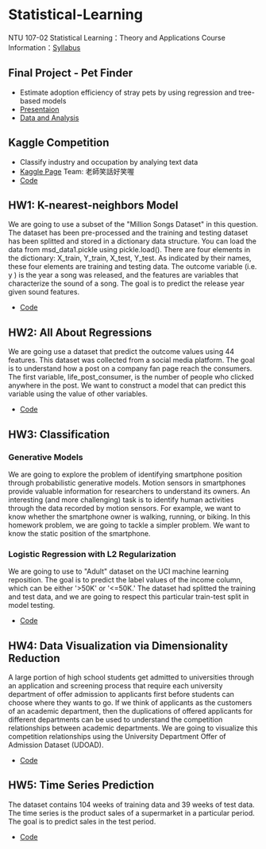 # Statistical-Learning

NTU 107-02
Statistical Learning：Theory and Applications
Course Information：[Syllabus](https://nol2.aca.ntu.edu.tw/nol/coursesearch/print_table.php?course_id=725%20U3550&class=&dpt_code=7250&ser_no=39458&semester=107-2&lang=EN)

## Final Project - Pet Finder
+ Estimate adoption efficiency of stray pets by using regression and tree-based models
+ [Presentaion](https://github.com/hsiehkl/Statistical-Learning/blob/master/Final%20Project/Final%20Project_Pet%20FInder.pdf)
+ [Data and Analysis](https://drive.google.com/drive/folders/1COje-X_tTKzAzFusu_nEsukuMI61qK8x?usp=sharing)

## Kaggle Competition
+ Classify industry and occupation by analying text data
+ [Kaggle Page](https://www.kaggle.com/c/2019sl) Team: 老師笑話好笑喔
+ [Code](https://github.com/hsiehkl/Statistical-Learning/blob/master/Kaggle%20Competition/Final.ipynb)

## HW1: K-nearest-neighbors Model
We are going to use a subset of the "Million Songs Dataset" in this question. The dataset has been pre-processed and the training and testing dataset has been splitted and stored in a dictionary data structure. You can load the data from msd_data1.pickle using pickle.load(). There are four elements in the dictionary: X_train, Y_train, X_test, Y_test. As indicated by their names, these four elements are training and testing data. The outcome variable (i.e.  y
) is the year a song was released, and the features are variables that characterize the sound of a song. The goal is to predict the release year given sound features.
+ [Code](https://github.com/hsiehkl/Statistical-Learning/blob/master/HW1/HW1_KNN.ipynb)

## HW2: All About Regressions
We are going use a dataset that predict the outcome values using 44 features. This dataset was collected from a social media platform. The goal is to understand how a post on a company fan page reach the consumers. The first variable, life_post_consumer, is the number of people who clicked anywhere in the post. We want to construct a model that can predict this variable using the value of other variables.
+ [Code](https://github.com/hsiehkl/Statistical-Learning/blob/master/HW2/HW2_Regression.ipynb)

## HW3: Classification
### Generative Models
We are going to explore the problem of identifying smartphone position through probabilistic generative models. Motion sensors in smartphones provide valuable information for researchers to understand its owners. An interesting (and more challenging) task is to identify human activities through the data recorded by motion sensors. For example, we want to know whether the smartphone owner is walking, running, or biking. In this homework problem, we are going to tackle a simpler problem. We want to know the static position of the smartphone.
### Logistic Regression with L2 Regularization
We are going to use to "Adult" dataset on the UCI machine learning reposition. The goal is to predict the label values of the income column, which can be either '>50K' or '<=50K.' The dataset had splitted the training and test data, and we are going to respect this particular train-test split in model testing.
+ [Code](https://github.com/hsiehkl/Statistical-Learning/blob/master/HW3/HW3_Classification_v2.ipynb)

## HW4: Data Visualization via Dimensionality Reduction
A large portion of high school students get admitted to universities through an application and screening process that require each university department of offer admission to applicants first before students can choose where they wants to go. If we think of applicants as the customers of an academic department, then the duplications of offered applicants for different departments can be used to understand the competition relationships between academic departments. We are going to visualize this competition relationships using the University Department Offer of Admission Dataset (UDOAD).
+ [Code](https://github.com/hsiehkl/Statistical-Learning/blob/master/HW4/HW4_Dimensionality%20Reduction.ipynb)

## HW5: Time Series Prediction
The dataset contains 104 weeks of training data and 39 weeks of test data. The time series is the product sales of a supermarket in a particular period. The goal is to predict sales in the test period.
+ [Code](https://github.com/hsiehkl/Statistical-Learning/blob/master/HW5/HW5_Time%20Series.ipynb)
